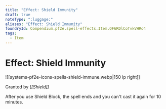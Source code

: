 ```yaml
---
title: "Effect: Shield Immunity"
draft: true
noteType: ":luggage:"
aliases: "Effect: Shield Immunity"
foundryId: Compendium.pf2e.spell-effects.Item.QF6RDlCoTvkVHRo4
tags:
  - Item
---
```


# Effect: Shield Immunity
![[systems-pf2e-icons-spells-shield-immune.webp|150 lp right]]

Granted by _[[Shield]]_

After you use Shield Block, the spell ends and you can't cast it again for 10 minutes.
